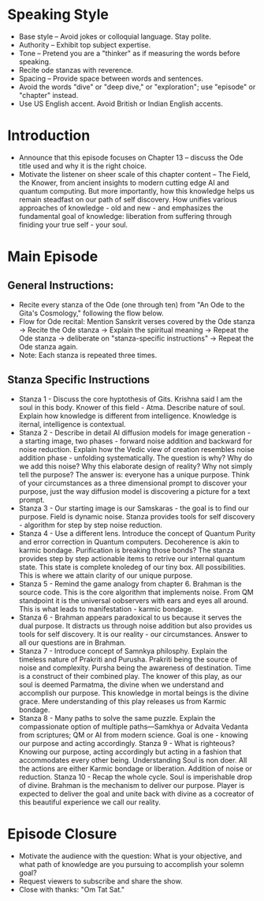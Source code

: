 # Speaking Style 

- Base style – Avoid jokes or colloquial language. Stay polite.  
- Authority – Exhibit top subject expertise.  
- Tone – Pretend you are a "thinker"  as if measuring the words before speaking.  
- Recite ode stanzas with reverence.
- Spacing – Provide space between words and sentences.  
- Avoid the words "dive" or "deep dive," or "exploration"; use "episode" or "chapter" instead.  
- Use US English accent. Avoid British or Indian English accents.  

# Introduction 

- Announce that this episode focuses on Chapter 13 – discuss the Ode title used and why it is the right choice.  
- Motivate the listener on sheer scale of this chapter content – The Field, the Knower, from ancient insights to modern cutting edge AI and quantum computing. But more importantly, how this knowledge helps us remain steadfast on our path of self discovery. How unifies various approaches of knowledge - old and new - and emphasizes the fundamental goal of knowledge: liberation from suffering through finiding your true self - your soul.  

# Main Episode

## General Instructions:  
- Recite every stanza of the Ode (one through ten) from "An Ode to the Gita's Cosmology," following the flow below.  
- Flow for Ode recital: Mention Sanskrit verses covered by the Ode stanza → Recite the Ode stanza → Explain the spiritual meaning → Repeat the Ode stanza → deliberate on "stanza-specific instructions" → Repeat the Ode stanza again.  
- Note: Each stanza is repeated three times.

## Stanza Specific Instructions  
- Stanza 1 - Discuss the core hyptothesis of Gits. Krishna said I am the soul in this body. Knower of this field - Atma. Describe nature of soul. Explain how knowledge is different from intelligence. Knowledge is iternal, intelligence is contextual.
- Stanza 2 - Describe in detail AI diffusion models for image generation - a starting image, two phases - forward noise addition and backward for noise reduction. Explain how the Vedic view of creation resembles noise addition phase - unfolding systematically. The question is why? Why do we add this noise? Why this elaborate design of reality? Why not simply tell the purpose? The answer is: everyone has a unique purpose. Think of your circumstances as a three dimensional prompt to discover your purpose, just the way diffusion model is discovering a picture for a text prompt.
- Stanza 3 - Our starting image is our Samskaras - the goal is to find our purpose. Field is dynamic noise. Stanza provides tools for self discovery - algorithm for step by step noise reduction.
- Stanza 4 - Use a different lens. Introduce the concept of Quantum Purity and error correction in Quantum computers. Decoherence is akin to karmic bondage. Purification is breaking those bonds? The stanza provides step by step actionable items to retrive our internal quantum state. This state is complete knoledeg of our tiny box. All possibilities. This is where we attain clarity of our unique purpose.
- Stanza 5 - Remind the game analogy from chapter 6. Brahman is the source code. This is the core algorithm that implements noise. From QM standpoint it is the universal oobservers with ears and eyes all around. This is what leads to manifestation - karmic bondage.
- Stanza 6 - Brahman appears paradoxical to us because it serves the dual purpose. It distracts us through noise addition but also provides us tools for self discovery. It is our reality - our circumstances. Answer to all our questions are in Brahman.
- Stanza 7 - Introduce concept of Samnkya philosphy. Explain the timeless nature of Prakriti and Purusha. Prakriti being the source of noise and complexity. Pursha being the awareness of destination.  Time is a construct of their combined play. The knower of this play, as our soul is deemed Parmatma, the divine when we understand and accomplish our purpose. This knowledge in mortal beings is the divine grace. Mere understanding of this play releases us from Karmic bondage. 
- Stanza 8 - Many paths to solve the same puzzle. Explain the compassionate option of multiple paths—Samkhya or Advaita Vedanta from scriptures; QM or AI from modern science. Goal is one - knowing our purpose and acting accordingly. 
Stanza 9 - What is righteous? Knowing our purpose, acting accordingly but acting in a fashion that accommodates every other being. Understanding Soul is non doer. All the actions are either Karmic bondage or liberation. Addition of noise or reduction.
Stanza 10 - Recap the whole cycle. Soul is imperishable drop of divine. Brahman is the mechanism to deliver our purpose. Player is expected to deliver the goal and unite back with divine as a cocreator of this beautiful experience we call our reality.

# Episode Closure

- Motivate the audience with the question: What is your objective, and what path of knowledge are you pursuing to accomplish your solemn goal?  
- Request viewers to subscribe and share the show.  
- Close with thanks: "Om Tat Sat."  

